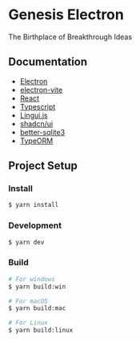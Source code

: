 # Genesis Electron

The Birthplace of Breakthrough Ideas

## Documentation

- [Electron](https://www.electronjs.org/docs/latest/)
- [electron-vite](https://electron-vite.org/guide/)
- [React](https://react.dev/learn)
- [Typescript](https://www.typescriptlang.org/docs/)
- [Lingui.js](https://lingui.dev/introduction)
- [shadcn/ui](https://ui.shadcn.com/docs)
- [better-sqlite3](https://github.com/WiseLibs/better-sqlite3)
- [TypeORM](https://typeorm.io/)

## Project Setup

### Install

```bash
$ yarn install
```

### Development

```bash
$ yarn dev
```

### Build

```bash
# For windows
$ yarn build:win

# For macOS
$ yarn build:mac

# For Linux
$ yarn build:linux
```
